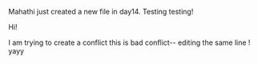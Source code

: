 Mahathi just created a new file in day14. Testing testing!
 
Hi!

I am trying to create a conflict this is bad conflict-- editing the same line ! yayy
